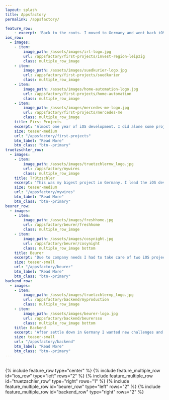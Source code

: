 ```yaml
---
layout: splash
title: Appsfactory
permalink: /appsfactory/

feature_row:
    - excerpt: 'Back to the roots. I moved to Germany and went back iOS development. After almost two years as a trainer I wanted to put in practice my expertise, also I missed being part of a team and develop products that the people can use.'
ios_row:
  - images:
    - item:
        image_path: /assets/images/irl-logo.jpg
        url: /appsfactory/first-projects/invest-region-leipzig
        class: multiple_row_image
    - item:
        image_path: /assets/images/suedkurier-logo.jpg
        url: /appsfactory/first-projects/suedkurier
        class: multiple_row_image
    - item:
        image_path: /assets/images/home-automation-logo.jpg
        url: /appsfactory/first-projects/home-automation
        class: multiple_row_image
    - item:
        image_path: /assets/images/mercedes-me-logo.jpg
        url: /appsfactory/first-projects/mercedes-me
        class: multiple_row_image
    title: First Projects
    excerpt: 'Almost one year of iOS development. I did alone some projects, had the opportunity to work on Silicon Valley and I worked with a huge international team.'
    size: teaser-medium
    url: "/appsfactory/first-projects"
    btn_label: "Read More"
    btn_class: "btn--primary"
truetzschler_row:
  - images:
    - item:
        image_path: /assets/images/truetzchlermw_logo.jpg
        url: /appsfactory/mywires
        class: multiple_row_image
    title: Trützschler
    excerpt: 'This was my bigest project in Germany. I lead the iOS development of this project working together with a team of 10 people. We worked around 4 months to finish it'
    size: teaser-medium
    url: "/appsfactory/mywires"
    btn_label: "Read More"
    btn_class: "btn--primary"
beurer_row:
  - images:
    - item:
        image_path: /assets/images/freshhome.jpg
        url: /appsfactory/beurer/freshhome
        class: multiple_row_image
    - item:
        image_path: /assets/images/cosynight.jpg
        url: /appsfactory/beurer/cosynight
        class: multiple_row_image bottom
    title: Beurer
    excerpt: 'Due to company needs I had to take care of two iOS projects and fix some mayor problems that they had. I did some small features too.'
    size: teaser-small
    url: "/appsfactory/beurer"
    btn_label: "Read More"
    btn_class: "btn--primary"
backend_row:
  - images:
    - item:
        image_path: /assets/images/truetzchlermp_logo.jpg
        url: /appsfactory/backend/myproduction
        class: multiple_row_image
    - item:
        image_path: /assets/images/beurer-logo.jpg
        url: /appsfactory/backend/beurersso
        class: multiple_row_image bottom
    title: Backend
    excerpt: 'After settle down in Germany I wanted new challenges and I requested to become part of the fullstack team. As everything has a beginning I started refactoring a quite old project and taking care of small features and bugs.'
    size: teaser-small
    url: "/appsfactory/backend"
    btn_label: "Read More"
    btn_class: "btn--primary"
---
```


<div style="margin-top:30px;">
  {% include feature_row type="center" %}
  {% include feature_multiple_row id="ios_row" type="left" rows="2" %}
  {% include feature_multiple_row id="truetzschler_row" type="right" rows="1" %}
  {% include feature_multiple_row id="beurer_row" type="left" rows="2" %}
  {% include feature_multiple_row id="backend_row" type="right" rows="2" %}
</div>